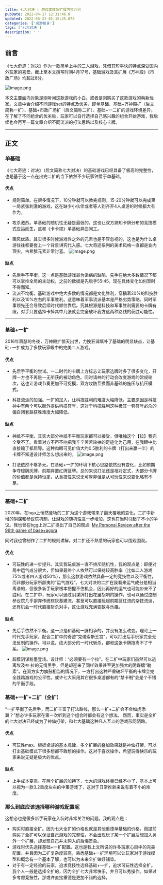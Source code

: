 ```yaml
---
title: 七大对决 | 游戏本体及扩展内容介绍
pubDate: 2022-04-17 12:31:46.0
updated: 2022-06-23 01:15:25.078
categories: ['桌游相关']
tags: ['七大对决']
description: ' '
---
```


## 前言
《七大奇迹：对决》作为一款简单上手的二人游戏，凭借其短平快的特点深受国内外玩家的喜爱。截止至本文撰写时间4月17号，基础游戏及其扩展《万神殿》《市政广场》均超过8分。

![image.png](https://ender-picgo.oss-cn-shenzhen.aliyuncs.com/img/image-b513faa5a576471a91e040f5c586a238.png)

本文主要面向对象是刚听闻这款游戏的小白，或者是刚购买了这款游戏的萌新玩家。文章中会介绍不同游戏set的特点及优劣，即单基础、基础+万神殿扩（后文简称一扩）、基础+市政广场扩（后文简称二扩）、基础+一二扩的游戏环境差异。在了解了不同组合的优劣后，玩家可以自行选择自己感兴趣的组合开始游戏，我后续也会再写一篇文章介绍不同流派的打法思路以及核心卡牌。

---

## 正文

### 单基础

《七大奇迹：对决》（后文简称七大对决）的基础游戏已经具备了极高的完整性，也是基于这一点在出完二扩的当下依然不少玩家钟爱于单基础。

#### 优点
* 规则简单。在很多情况下，10分钟就可以教完规则，15-20分钟就可以完成第一局紧张刺激的游戏，这在缺少小伙伴或者等人到齐开4人桌游的时候都大有作为。

* 攻杀激烈。单基础的随机性无疑是最低的，这也让双方熟知卡牌分布的竞技模式应运而生，这和《卡卡颂》单基础异曲同工。

* 画风优质。其实很多时候游戏性之外的元素也是不容忽视的，这也是为什么桌游往往都要套上一个背景讲究代入感。七大奇迹系列的美术风格一直都是业内顶尖，古希腊元素非常讨喜。
![image.png](https://ender-picgo.oss-cn-shenzhen.aliyuncs.com/img/image-2508d77f220e4496b06320e9db74efb3.png)

#### 缺点
* 先后手不平衡。这一点是基础游戏最为诟病的缺陷，先手在绝大多数情况下都可以掌控全局的主动权，之前的数据是先后手55:45，现在具体变化如何暂时不得而知。
* 流派不均衡。基础游戏中绝大多数的情况都是文化胜利，穿插着20%的科技胜利以及10%左右的军事胜利。这意味着军事流派基本是严格劣势策略，同时军事领先还会导致后续时代顺位靠后。究其根源是科技和军事胜利需要的卡牌有限，对手只要选择卡掉其中几张就会完全破坏我方这两种路线的获胜可能性。

---

### 基础+一扩

2016年萧瑟的冬夜，万神殿扩惊天出世，力挽狂澜填补了基础的明显缺点，让基础+一扩成为了多数玩家眼中的完美二人游戏。
#### 优点
* 先后手平衡的尝试。一二时代的卡牌上方标志让玩家选牌时多了很多变化，开牌一方也不再是一无所获的被动角色。同时请神的行动会改变游戏的常规轮次，这也让游戏节奏更加不可捉摸，双方攻防互换而非基础的施压与抗压模式。

* 科技流派的加强。一扩的加入，让科技胜利的难度大幅降低。主要原因是科技神中有两个可以额外提供科技符号，这对于科技胜利这种极其一套符号必杀的偏自闭套路获胜难度大幅降低。

#### 缺点
* 神祇不平衡。其实大部分神祇不平衡玩家都可以接受，但唯独这个【拉】我完全受不了。看着对方不声不响把我辛辛苦苦轮抽的奇迹化为己用，在我眼中比直接输了都屈辱。这种肉眼可见价值大约0.5胜利的卡牌（打出来赢一半）的卡牌不知道设计师怎么想出来的。
![image.png](https://ender-picgo.oss-cn-shenzhen.aliyuncs.com/img/image-8abd5b0790894a4c9cea4b6b6a8a6fe4.png "阳光男孩·拉")

* 打法依然不够多元。在基础+一扩的环境下核心思路依然没有变化，比如前期争夺棕牌灰牌、前期弃置红牌蓝牌。总的来说打法还是相对定式，大部分卡牌的价值都是保持恒定，从竞技性来说无可厚非但是从可玩性来说变化略有不足。


---

### 基础+二扩

2020年，在bga上悄然登场的二扩为这个游戏带来了翻天覆地的变化。二扩中新增的阴谋和参议院机制，让游戏的随机性进一步增加，这也在当时引起了不小的争议。我也曾在bgg上对二扩提出了自己的观点: [My Personal Review after the 99th game of base+agora](https://boardgamegeek.com/thread/2537120/my-personal-review-after-99th-game-baseagora).

同时我也曾制作了二扩的规则讲解，对二扩还不熟悉的玩家也可以围观围观。

<joe-bilibili bvid="BV1Zy4y1i7D6"></joe-bilibili>

#### 优点
* 可玩性的进一步提升。其实我玩桌游一直不排斥随机性，我的观点是：即便对局中运气成分很大，但如果最终个人依然可以保持较高胜率（比如二人游戏75%或者四人游戏50%），那么这款游戏依然具备一定的竞技性以及平衡性，而非部分玩家所鄙夷的”运气游戏“。七大对决的二扩在我看来运气成分是相当离谱的，但很多新手玩家根本把握不住机会，因此再好的运气也可能带来不了胜利。在二扩中，玩家可以通过阴谋牌打出花里胡哨的操作，也可以通过控制参议院几乎摒弃传统棕灰基建流，甚至可以直接玩起前期蓝红流的杂技流派，还有机会一时代直接斩杀对手，这让游戏充满变数与乐趣。

#### 缺点
* 先后手依然不平衡。这一点是和基础一脉相承的，并没有怎么改变。理论上一时代先手玩家，配合二扩中的奇迹“克诺索斯王宫”，可以打出后手玩家完全无法反制的操作。可以说，绝大部分的一时代斩杀，都和这张卡牌拖离不了干系。
![image.png](https://ender-picgo.oss-cn-shenzhen.aliyuncs.com/img/image-c9d360fdecbe4f97926a8ffa7bb480e6.png)


* 超模阴谋粉墨登场。设计师：“必须要有一个拉”。在二扩中玩家们虽然可以逃离埃及神·拉的无情黑手，但是却迎来了同样效果甚至更加强大的阴谋牌“勒索”。在双方实力旗鼓相当的情况下，一方打出这种严重破坏平衡的卡牌会完全践踏游戏的公平性。或许七大采用其它很多桌游都有的“禁卡制”会是个不错的平衡手段。


### 基础+一扩+二扩（全扩）

“一扩平衡了先后手，而二扩丰富了打法路线，那么一扩+二扩会不会如虎添翼？”想必许多玩家在第一次听到这个组合时都会有这个想法。
然而，事实是全扩的七大对决已经成为了神仙打架，和七大基础这种凡人互斗的游戏形同陌路。

#### 优点
* 可玩性max。根据桌游的基本规律，多个扩展的叠加效果就是神仙打架，可以打出基础模式下很多想都不敢想的操作。这对于喜欢操作，希望玩得快乐的玩家来说无疑是极大的优点。

#### 缺点
* 上手成本变高。在两个扩展的加持下，七大的游戏体量已经不小了，基本上可以视为一款3.2重度左右的中策游戏了，这对于日常推新来说有着不小的难度。

### 那么到底应该选择哪种游戏配置呢

这想必也是很多新手玩家在入坑时非常关注的问题。我的观点是：
* 购买时直接全扩。因为七大全扩的价格也就是其他重德单基础的价格，而提前购买了全扩可以保证自己游戏的完整性，不会出现玩了某一个扩展后想加入另外一个扩展，却发现自己并未购入的后悔景象。
* 游戏时优先选择基础+一扩配置。这也是我上文所说的许多玩家心目中的完美配置。并且因为二扩复杂度较高，熟悉基础+一扩环境可以让玩家对于游戏模型和概念有一个基本了解，也可以为未来全扩做好铺垫。
* 对于有一定经验的玩家，追求竞技性选择基础+一扩，追求可玩性选择全扩。我个人一般是选择全扩的，因为全扩七大非常快乐，并且可以秀操作。如果过多考虑竞技性，那或许直接重德是更加不错的选择。
